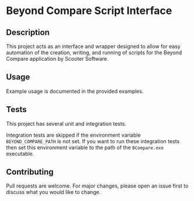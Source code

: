 # Beyond Compare Script Interface

## Description
This project acts as an interface and wrapper designed to allow for easy automation of the creation, writing, and running of 
scripts for the Beyond Compare application by Scooter Software.

## Usage
Example usage is documented in the provided examples.

## Tests
This project has several unit and integration tests. 

Integration tests are skipped if the environment variable `BEYOND_COMPARE_PATH` is not set. 
If you want to run these integration tests then set this environment variable to the path of the `BCompare.exe` executable.

## Contributing
Pull requests are welcome. For major changes, please open an issue first to discuss what you would like to change.
